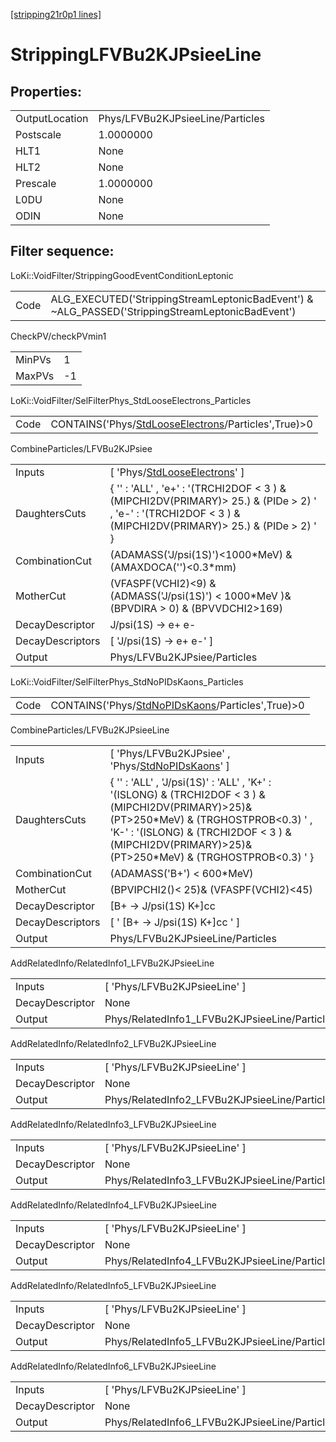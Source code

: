 [[stripping21r0p1 lines]](./stripping21r0p1-index)

# StrippingLFVBu2KJPsieeLine

## Properties:

|                |                                  |
|----------------|----------------------------------|
| OutputLocation | Phys/LFVBu2KJPsieeLine/Particles |
| Postscale      | 1.0000000                        |
| HLT1           | None                             |
| HLT2           | None                             |
| Prescale       | 1.0000000                        |
| L0DU           | None                             |
| ODIN           | None                             |

## Filter sequence:

LoKi::VoidFilter/StrippingGoodEventConditionLeptonic

|      |                                                                                                  |
|------|--------------------------------------------------------------------------------------------------|
| Code | ALG_EXECUTED('StrippingStreamLeptonicBadEvent') & ~ALG_PASSED('StrippingStreamLeptonicBadEvent') |

CheckPV/checkPVmin1

|        |     |
|--------|-----|
| MinPVs | 1   |
| MaxPVs | -1  |

LoKi::VoidFilter/SelFilterPhys_StdLooseElectrons_Particles

|      |                                                                                                             |
|------|-------------------------------------------------------------------------------------------------------------|
| Code | CONTAINS('Phys/[StdLooseElectrons](./stripping21r0p1-commonparticles-stdlooseelectrons)/Particles',True)\>0 |

CombineParticles/LFVBu2KJPsiee

|                  |                                                                                                                                                                  |
|------------------|------------------------------------------------------------------------------------------------------------------------------------------------------------------|
| Inputs           | [ 'Phys/[StdLooseElectrons](./stripping21r0p1-commonparticles-stdlooseelectrons)' ]                                                                            |
| DaughtersCuts    | { '' : 'ALL' , 'e+' : '(TRCHI2DOF \< 3 ) & (MIPCHI2DV(PRIMARY)\> 25.) & (PIDe \> 2) ' , 'e-' : '(TRCHI2DOF \< 3 ) & (MIPCHI2DV(PRIMARY)\> 25.) & (PIDe \> 2) ' } |
| CombinationCut   | (ADAMASS('J/psi(1S)')\<1000\*MeV) & (AMAXDOCA('')\<0.3\*mm)                                                                                                      |
| MotherCut        | (VFASPF(VCHI2)\<9) & (ADMASS('J/psi(1S)') \< 1000\*MeV )& (BPVDIRA \> 0) & (BPVVDCHI2\>169)                                                                      |
| DecayDescriptor  | J/psi(1S) -\> e+ e-                                                                                                                                              |
| DecayDescriptors | [ 'J/psi(1S) -\> e+ e-' ]                                                                                                                                      |
| Output           | Phys/LFVBu2KJPsiee/Particles                                                                                                                                     |

LoKi::VoidFilter/SelFilterPhys_StdNoPIDsKaons_Particles

|      |                                                                                                       |
|------|-------------------------------------------------------------------------------------------------------|
| Code | CONTAINS('Phys/[StdNoPIDsKaons](./stripping21r0p1-commonparticles-stdnopidskaons)/Particles',True)\>0 |

CombineParticles/LFVBu2KJPsieeLine

|                  |                                                                                                                                                                                                                                                      |
|------------------|------------------------------------------------------------------------------------------------------------------------------------------------------------------------------------------------------------------------------------------------------|
| Inputs           | [ 'Phys/LFVBu2KJPsiee' , 'Phys/[StdNoPIDsKaons](./stripping21r0p1-commonparticles-stdnopidskaons)' ]                                                                                                                                               |
| DaughtersCuts    | { '' : 'ALL' , 'J/psi(1S)' : 'ALL' , 'K+' : '(ISLONG) & (TRCHI2DOF \< 3 ) &(MIPCHI2DV(PRIMARY)\>25)& (PT\>250\*MeV) & (TRGHOSTPROB\<0.3) ' , 'K-' : '(ISLONG) & (TRCHI2DOF \< 3 ) &(MIPCHI2DV(PRIMARY)\>25)& (PT\>250\*MeV) & (TRGHOSTPROB\<0.3) ' } |
| CombinationCut   | (ADAMASS('B+') \< 600\*MeV)                                                                                                                                                                                                                          |
| MotherCut        | (BPVIPCHI2()\< 25)& (VFASPF(VCHI2)\<45)                                                                                                                                                                                                              |
| DecayDescriptor  | [B+ -\> J/psi(1S) K+]cc                                                                                                                                                                                                                            |
| DecayDescriptors | [ ' [B+ -\> J/psi(1S) K+]cc ' ]                                                                                                                                                                                                                  |
| Output           | Phys/LFVBu2KJPsieeLine/Particles                                                                                                                                                                                                                     |

AddRelatedInfo/RelatedInfo1_LFVBu2KJPsieeLine

|                 |                                               |
|-----------------|-----------------------------------------------|
| Inputs          | [ 'Phys/LFVBu2KJPsieeLine' ]                |
| DecayDescriptor | None                                          |
| Output          | Phys/RelatedInfo1_LFVBu2KJPsieeLine/Particles |

AddRelatedInfo/RelatedInfo2_LFVBu2KJPsieeLine

|                 |                                               |
|-----------------|-----------------------------------------------|
| Inputs          | [ 'Phys/LFVBu2KJPsieeLine' ]                |
| DecayDescriptor | None                                          |
| Output          | Phys/RelatedInfo2_LFVBu2KJPsieeLine/Particles |

AddRelatedInfo/RelatedInfo3_LFVBu2KJPsieeLine

|                 |                                               |
|-----------------|-----------------------------------------------|
| Inputs          | [ 'Phys/LFVBu2KJPsieeLine' ]                |
| DecayDescriptor | None                                          |
| Output          | Phys/RelatedInfo3_LFVBu2KJPsieeLine/Particles |

AddRelatedInfo/RelatedInfo4_LFVBu2KJPsieeLine

|                 |                                               |
|-----------------|-----------------------------------------------|
| Inputs          | [ 'Phys/LFVBu2KJPsieeLine' ]                |
| DecayDescriptor | None                                          |
| Output          | Phys/RelatedInfo4_LFVBu2KJPsieeLine/Particles |

AddRelatedInfo/RelatedInfo5_LFVBu2KJPsieeLine

|                 |                                               |
|-----------------|-----------------------------------------------|
| Inputs          | [ 'Phys/LFVBu2KJPsieeLine' ]                |
| DecayDescriptor | None                                          |
| Output          | Phys/RelatedInfo5_LFVBu2KJPsieeLine/Particles |

AddRelatedInfo/RelatedInfo6_LFVBu2KJPsieeLine

|                 |                                               |
|-----------------|-----------------------------------------------|
| Inputs          | [ 'Phys/LFVBu2KJPsieeLine' ]                |
| DecayDescriptor | None                                          |
| Output          | Phys/RelatedInfo6_LFVBu2KJPsieeLine/Particles |
